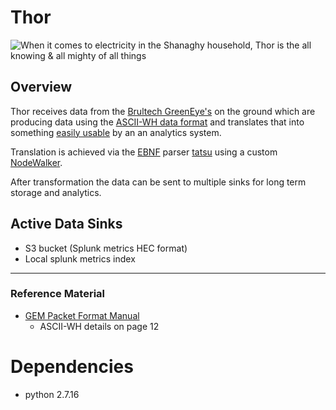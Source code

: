 
# Thor

![When it comes to electricity in the Shanaghy household, 
Thor is the all knowing & all mighty of all things](img/thor.jpg)

## Overview

Thor receives data from the [Brultech GreenEye's](http://www.brultech.com/greeneye/) on 
the ground which are producing data using the [ASCII-WH data format](webapp/data/example_in.asciiwh) 
and translates that into something [easily usable](webapp/data/example_out_splunk_metrics.json)
by an an analytics system.

Translation is achieved via the [EBNF](webapp/data/seg.ebnf) 
parser [tatsu](http://tatsu.readthedocs.io/) using a custom 
[NodeWalker](webapp/seg.py).

After transformation the data can be sent to multiple sinks for long term 
storage and analytics. 

## Active Data Sinks

 * S3 bucket (Splunk metrics HEC format)
 * Local splunk metrics index

---
### Reference Material
 * [GEM Packet Format Manual](https://www.brultech.com/software/files/getsoft/1/1#man)
   * ASCII-WH details on page 12

# Dependencies

* python 2.7.16